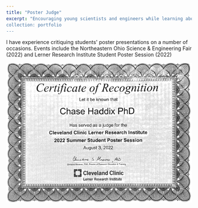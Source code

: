 ```yaml
---
title: "Poster Judge"
excerpt: "Encouraging young scientists and engineers while learning about research not directly related to my own work 
collection: portfolio
---
```


I have experience critiquing students' poster presentations on a number of occasions. Events include the Northeastern Ohio Science & Engineering Fair (2022) and Lerner Research Institute Student Poster Session (2022)

![Poster Certificate!](/images/PosterJudgeCertificate.PNG)
